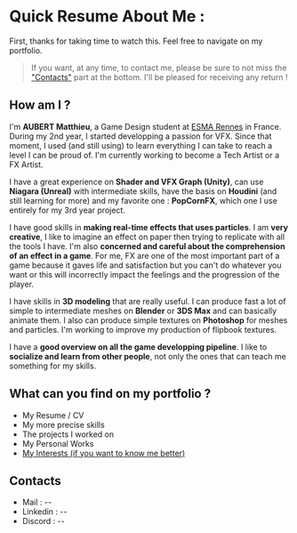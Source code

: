 # Quick Resume About Me :

First, thanks for taking time to watch this. Feel free to navigate on my portfolio. 
>If you want, at any time, to contact me, please be sure to not miss the ["Contacts"](https://github.com/MatthieuAUBERT/MatthieuAUBERT.github.io#contacts) part at the bottom. I'll be pleased for receiving any return !

## How am I ?

I'm **AUBERT Matthieu**, a Game Design student at [ESMA Rennes](https://www.esma-artistique.com/campus/rennes/) in France. During my 2nd year, I started developping a passion for VFX. Since that moment, I used (and still using) to learn everything I can take to reach a level I can be proud of. I'm currently working to become a Tech Artist or a FX Artist. 

I have a great experience on **Shader and VFX Graph (Unity)**, can use **Niagara (Unreal)** with intermediate skills, have the basis on **Houdini** (and still learning for more) and my favorite one : **PopCornFX**, which one I use entirely for my 3rd year project.

I have good skills in **making real-time effects that uses particles**. I am **very creative**, I like to imagine an effect on paper then trying to replicate with all the tools I have. I'm also **concerned and careful about the comprehension of an effect in a game**. For me, FX are one of the most important part of a game because it gaves life and satisfaction but you can't do whatever you want or this will incorrectly impact the feelings and the progression of the player.

I have skills in **3D modeling** that are really useful. I can produce fast a lot of simple to intermediate meshes on **Blender** or **3DS Max** and can basically animate them. I also can produce simple textures on **Photoshop** for meshes and particles. I'm working to improve my production of flipbook textures. 

I have a **good overview on all the game developping pipeline**. I like to **socialize and learn from other people**, not only the ones that can teach me something for my skills. 

## What can you find on my portfolio ?

- My Resume / CV
- My more precise skills
- The projects I worked on
- My Personal Works
- [My Interests (if you want to know me better)](https://github.com/MatthieuAUBERT/MatthieuAUBERT.github.io/blob/main/Interests/WhatILike.md)

## Contacts

- Mail : --
- Linkedin : --
- Discord : --
